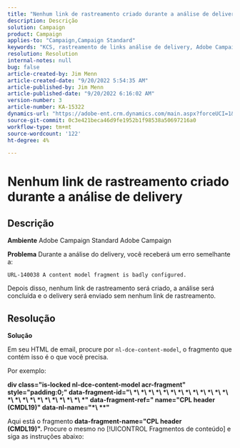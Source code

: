 ```yaml
---
title: "Nenhum link de rastreamento criado durante a análise de delivery"
description: Descrição
solution: Campaign
product: Campaign
applies-to: "Campaign,Campaign Standard"
keywords: "KCS, rastreamento de links análise de delivery, Adobe Campaign Standard, Adobe Campaign, erro, HTML, fragmento"
resolution: Resolution
internal-notes: null
bug: false
article-created-by: Jim Menn
article-created-date: "9/20/2022 5:54:35 AM"
article-published-by: Jim Menn
article-published-date: "9/20/2022 6:16:02 AM"
version-number: 3
article-number: KA-15322
dynamics-url: "https://adobe-ent.crm.dynamics.com/main.aspx?forceUCI=1&pagetype=entityrecord&etn=knowledgearticle&id=61d287ae-a838-ed11-9db1-0022480866ad"
source-git-commit: 0c3e421beca46d9fe1952b1f98538a50697216a0
workflow-type: tm+mt
source-wordcount: '122'
ht-degree: 4%

---
```


# Nenhum link de rastreamento criado durante a análise de delivery

## Descrição


<b>Ambiente</b>
Adobe Campaign Standard Adobe Campaign

<b>Problema</b>
Durante a análise do delivery, você receberá um erro semelhante a:


```
URL-140038 A content model fragment is badly configured.
```


Depois disso, nenhum link de rastreamento será criado, a análise será concluída e o delivery será enviado sem nenhum link de rastreamento.


## Resolução


<b>Solução</b>

Em seu HTML de email, procure por `nl-dce-content-model`, o fragmento que contém isso é o que você precisa.

Por exemplo:

<b>div class=&quot;is-locked nl-dce-content-model acr-fragment&quot; style=&quot;padding:0;&quot; data-fragment-id=&quot;\ *\ *\ *\ *\ *\ *\ *\ *\ *\ *\ *\ *\ *\ *\ *\ *\ *\ *\ *\ *\ *\ *\ *\ *&quot; data-fragment-ref=&quot; name=&quot;CPL header (CMDL19)&quot; data-nl-name=&quot;\*\ *\*&quot;</b>

Aqui está o fragmento<b> data-fragment-name=&quot;CPL header (CMDL19)&quot;. </b>Procure o mesmo no [!UICONTROL Fragmentos de conteúdo] e siga as instruções abaixo:

